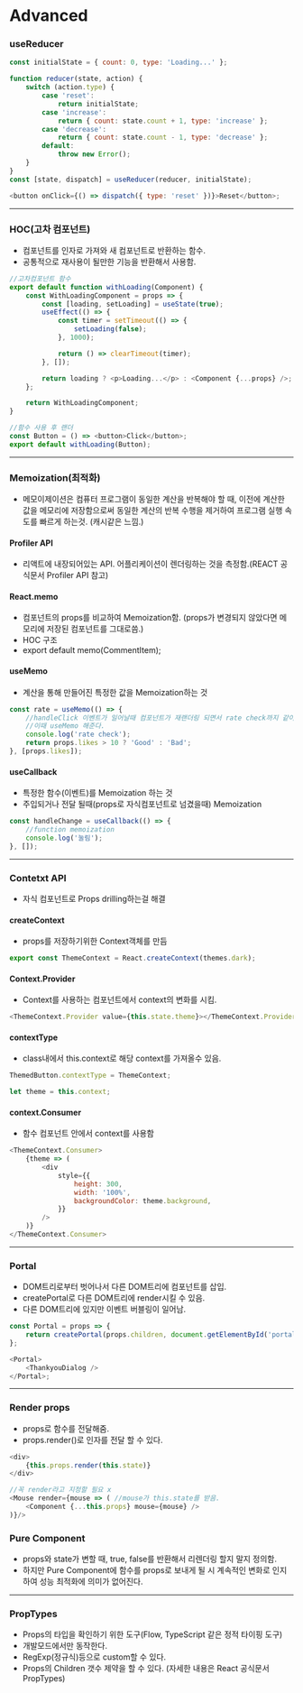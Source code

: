 # Advanced

### useReducer

```javascript
const initialState = { count: 0, type: 'Loading...' };

function reducer(state, action) {
    switch (action.type) {
        case 'reset':
            return initialState;
        case 'increase':
            return { count: state.count + 1, type: 'increase' };
        case 'decrease':
            return { count: state.count - 1, type: 'decrease' };
        default:
            throw new Error();
    }
}
const [state, dispatch] = useReducer(reducer, initialState);

<button onClick={() => dispatch({ type: 'reset' })}>Reset</button>;
```

---

### HOC(고차 컴포넌트)

-   컴포넌트를 인자로 가져와 새 컴포넌트로 반환하는 함수.
-   공통적으로 재사용이 될만한 기능을 반환해서 사용함.

```javascript
//고차컴포넌트 함수
export default function withLoading(Component) {
    const WithLoadingComponent = props => {
        const [loading, setLoading] = useState(true);
        useEffect(() => {
            const timer = setTimeout(() => {
                setLoading(false);
            }, 1000);

            return () => clearTimeout(timer);
        }, []);

        return loading ? <p>Loading...</p> : <Component {...props} />;
    };

    return WithLoadingComponent;
}

//함수 사용 후 랜더
const Button = () => <button>Click</button>;
export default withLoading(Button);
```

---

### Memoization(최적화)

-   메모이제이션은 컴퓨터 프로그램이 동일한 계산을 반복해야 할 때, 이전에 계산한 값을 메모리에 저장함으로써 동일한 계산의 반복 수행을 제거하여 프로그램 실행 속도를 빠르게 하는것. (캐시같은 느낌.)

#### Profiler API

-   리액트에 내장되어있는 API. 어플리케이션이 렌더링하는 것을 측정함.(REACT 공식문서 Profiler API 참고)

#### React.memo

-   컴포넌트의 props를 비교하여 Memoization함. (props가 변경되지 않았다면 메모리에 저장된 컴포넌트를 그대로씀.)
-   HOC 구조
-   export default memo(CommentItem);

#### useMemo

-   계산을 통해 만들어진 특정한 값을 Memoization하는 것

```javascript
const rate = useMemo(() => {
    //handleClick 이벤트가 일어날때 컴포넌트가 재랜더링 되면서 rate check까지 같이됨.
    //이때 useMemo 해준다.
    console.log('rate check');
    return props.likes > 10 ? 'Good' : 'Bad';
}, [props.likes]);
```

#### useCallback

-   특정한 함수(이벤트)를 Memoization 하는 것
-   주입되거나 전달 될때(props로 자식컴포넌트로 넘겼을때) Memoization

```javascript
const handleChange = useCallback(() => {
    //function memoization
    console.log('눌림');
}, []);
```

---

### Contetxt API

-   자식 컴포넌트로 Props drilling하는걸 해결

#### createContext

-   props를 저장하기위한 Context객체를 만듬

```javascript
export const ThemeContext = React.createContext(themes.dark);
```

#### Context.Provider

-   Context를 사용하는 컴포넌트에서 context의 변화를 시킴.

```javascript
<ThemeContext.Provider value={this.state.theme}></ThemeContext.Provider>
```

#### contextType

-   class내에서 this.context로 해당 context를 가져올수 있음.

```javascript
ThemedButton.contextType = ThemeContext;

let theme = this.context;
```

#### context.Consumer

-   함수 컴포넌트 안에서 context를 사용함

```javascript
<ThemeContext.Consumer>
    {theme => (
        <div
            style={{
                height: 300,
                width: '100%',
                backgroundColor: theme.background,
            }}
        />
    )}
</ThemeContext.Consumer>
```

---

### Portal

-   DOM트리로부터 벗어나서 다른 DOM트리에 컴포넌트를 삽입.
-   createPortal로 다른 DOM트리에 render시킬 수 있음.
-   다른 DOM트리에 있지만 이벤트 버블링이 일어남.

```javascript
const Portal = props => {
    return createPortal(props.children, document.getElementById('portal'));
};

<Portal>
    <ThankyouDialog />
</Portal>;
```

---

### Render props

-   props로 함수를 전달해줌.
-   props.render()로 인자를 전달 할 수 있다.

```javascript
<div>
    {this.props.render(this.state)}
</div>

//꼭 render라고 지정할 필요 x
<Mouse render={mouse => ( //mouse가 this.state를 받음.
    <Component {...this.props} mouse={mouse} />
)}/>
```

### Pure Component

-   props와 state가 변할 때, true, false를 반환해서 리렌더링 할지 말지 정의함.
-   하지만 Pure Component에 함수를 props로 보내게 될 시 계속적인 변화로 인지하여 성능 최적화에 의미가 없어진다.

---

### PropTypes

-   Props의 타입을 확인하기 위한 도구(Flow, TypeScript 같은 정적 타이핑 도구)
-   개발모드에서만 동작한다.
-   RegExp(정규식)등으로 custom할 수 있다.
-   Props의 Children 갯수 제약을 할 수 있다.
    (자세한 내용은 React 공식문서 PropTypes)
